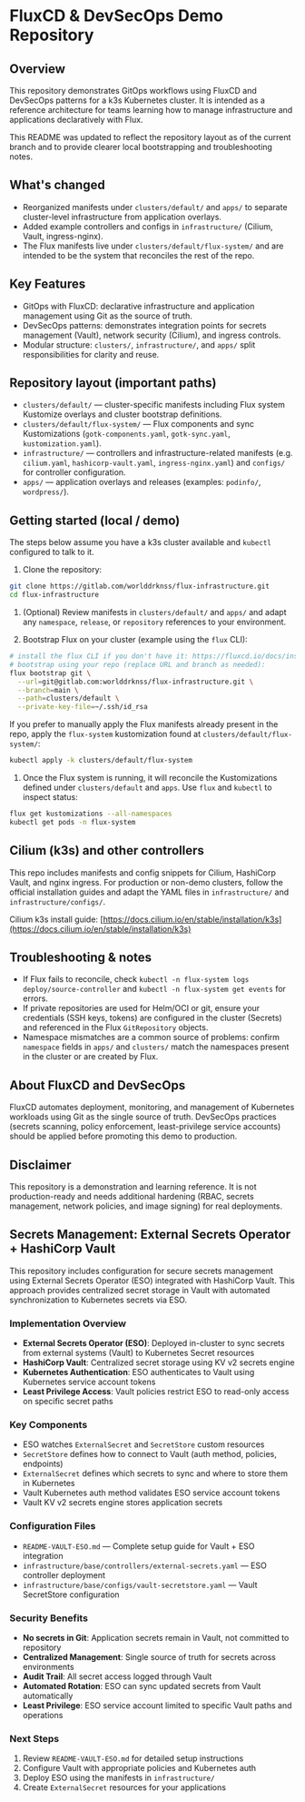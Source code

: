 

# FluxCD & DevSecOps Demo Repository

## Overview

This repository demonstrates GitOps workflows using FluxCD and DevSecOps patterns for a k3s Kubernetes cluster. It is intended as a reference architecture for teams learning how to manage infrastructure and applications declaratively with Flux.

This README was updated to reflect the repository layout as of the current branch and to provide clearer local bootstrapping and troubleshooting notes.

## What's changed

- Reorganized manifests under `clusters/default/` and `apps/` to separate cluster-level infrastructure from application overlays.
- Added example controllers and configs in `infrastructure/` (Cilium, Vault, ingress-nginx).
- The Flux manifests live under `clusters/default/flux-system/` and are intended to be the system that reconciles the rest of the repo.

## Key Features

- GitOps with FluxCD: declarative infrastructure and application management using Git as the source of truth.
- DevSecOps patterns: demonstrates integration points for secrets management (Vault), network security (Cilium), and ingress controls.
- Modular structure: `clusters/`, `infrastructure/`, and `apps/` split responsibilities for clarity and reuse.

## Repository layout (important paths)

- `clusters/default/` — cluster-specific manifests including Flux system Kustomize overlays and cluster bootstrap definitions.
- `clusters/default/flux-system/` — Flux components and sync Kustomizations (`gotk-components.yaml`, `gotk-sync.yaml`, `kustomization.yaml`).
- `infrastructure/` — controllers and infrastructure-related manifests (e.g. `cilium.yaml`, `hashicorp-vault.yaml`, `ingress-nginx.yaml`) and `configs/` for controller configuration.
- `apps/` — application overlays and releases (examples: `podinfo/`, `wordpress/`).

## Getting started (local / demo)

The steps below assume you have a k3s cluster available and `kubectl` configured to talk to it.

1. Clone the repository:

```bash
git clone https://gitlab.com/worlddrknss/flux-infrastructure.git
cd flux-infrastructure
```



1. (Optional) Review manifests in `clusters/default/` and `apps/` and adapt any `namespace`, `release`, or `repository` references to your environment.

1. Bootstrap Flux on your cluster (example using the `flux` CLI):

```bash
# install the flux CLI if you don't have it: https://fluxcd.io/docs/installation/#install-the-flux-cli
# bootstrap using your repo (replace URL and branch as needed):
flux bootstrap git \
  --url=git@gitlab.com:worlddrknss/flux-infrastructure.git \
  --branch=main \
  --path=clusters/default \
  --private-key-file=~/.ssh/id_rsa
```

If you prefer to manually apply the Flux manifests already present in the repo, apply the `flux-system` kustomization found at `clusters/default/flux-system/`:

```bash
kubectl apply -k clusters/default/flux-system
```



1. Once the Flux system is running, it will reconcile the Kustomizations defined under `clusters/default` and `apps`. Use `flux` and `kubectl` to inspect status:

```bash
flux get kustomizations --all-namespaces
kubectl get pods -n flux-system
```

## Cilium (k3s) and other controllers

This repo includes manifests and config snippets for Cilium, HashiCorp Vault, and nginx ingress. For production or non-demo clusters, follow the official installation guides and adapt the YAML files in `infrastructure/` and `infrastructure/configs/`.

Cilium k3s install guide: [https://docs.cilium.io/en/stable/installation/k3s](https://docs.cilium.io/en/stable/installation/k3s)

## Troubleshooting & notes

- If Flux fails to reconcile, check `kubectl -n flux-system logs deploy/source-controller` and `kubectl -n flux-system get events` for errors.
- If private repositories are used for Helm/OCI or git, ensure your credentials (SSH keys, tokens) are configured in the cluster (Secrets) and referenced in the Flux `GitRepository` objects.
- Namespace mismatches are a common source of problems: confirm `namespace` fields in `apps/` and `clusters/` match the namespaces present in the cluster or are created by Flux.

## About FluxCD and DevSecOps

FluxCD automates deployment, monitoring, and management of Kubernetes workloads using Git as the single source of truth. DevSecOps practices (secrets scanning, policy enforcement, least-privilege service accounts) should be applied before promoting this demo to production.

## Disclaimer

This repository is a demonstration and learning reference. It is not production-ready and needs additional hardening (RBAC, secrets management, network policies, and image signing) for real deployments.

## Secrets Management: External Secrets Operator + HashiCorp Vault

This repository includes configuration for secure secrets management using External Secrets Operator (ESO) integrated with HashiCorp Vault. This approach provides centralized secret storage in Vault with automated synchronization to Kubernetes secrets via ESO.

### Implementation Overview

- **External Secrets Operator (ESO)**: Deployed in-cluster to sync secrets from external systems (Vault) to Kubernetes Secret resources
- **HashiCorp Vault**: Centralized secret storage using KV v2 secrets engine
- **Kubernetes Authentication**: ESO authenticates to Vault using Kubernetes service account tokens
- **Least Privilege Access**: Vault policies restrict ESO to read-only access on specific secret paths

### Key Components

- ESO watches `ExternalSecret` and `SecretStore` custom resources
- `SecretStore` defines how to connect to Vault (auth method, policies, endpoints)
- `ExternalSecret` defines which secrets to sync and where to store them in Kubernetes
- Vault Kubernetes auth method validates ESO service account tokens
- Vault KV v2 secrets engine stores application secrets

### Configuration Files

- `README-VAULT-ESO.md` — Complete setup guide for Vault + ESO integration
- `infrastructure/base/controllers/external-secrets.yaml` — ESO controller deployment
- `infrastructure/base/configs/vault-secretstore.yaml` — Vault SecretStore configuration

### Security Benefits

- **No secrets in Git**: Application secrets remain in Vault, not committed to repository
- **Centralized Management**: Single source of truth for secrets across environments  
- **Audit Trail**: All secret access logged through Vault
- **Automated Rotation**: ESO can sync updated secrets from Vault automatically
- **Least Privilege**: ESO service account limited to specific Vault paths and operations

### Next Steps

1. Review `README-VAULT-ESO.md` for detailed setup instructions
2. Configure Vault with appropriate policies and Kubernetes auth
3. Deploy ESO using the manifests in `infrastructure/`
4. Create `ExternalSecret` resources for your applications

